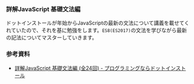 ### 詳解JavaScript 基礎文法編

ドットインストールが年始からJavaScriptの最新の文法について講義を載せてくれていたので、それを基に勉強をします。`ES8(ES2017)`の文法を学びながら最新の記法についてマスターしていきます。

### 参考資料

- [詳解JavaScript 基礎文法編 (全24回) - プログラミングならドットインストール](https://dotinstall.com/lessons/basic_javascript_grammer)
